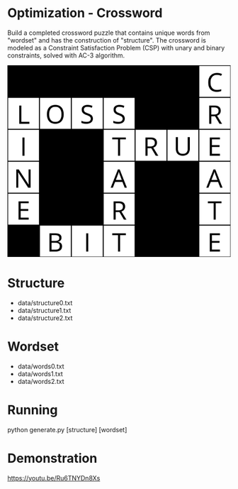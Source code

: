 # Optimization - Crossword 
Build a completed crossword puzzle that contains unique words from "wordset" and has the construction of "structure". The crossword is modeled as a Constraint Satisfaction Problem (CSP) with unary and binary constraints, solved with AC-3 algorithm.

![sample solved puzzle](./output.png)

# Structure
* data/structure0.txt
* data/structure1.txt
* data/structure2.txt

# Wordset
* data/words0.txt
* data/words1.txt
* data/words2.txt

# Running
python generate.py [structure] [wordset]

# Demonstration
https://youtu.be/Ru6TNYDn8Xs
